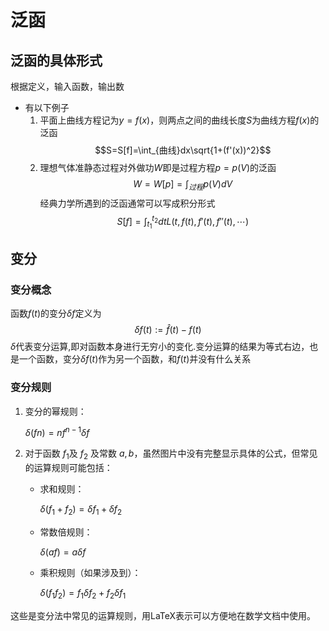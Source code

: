 # 泛函
## 泛函的具体形式
根据定义，输入函数，输出数
- 有以下例子
	1. 平面上曲线方程记为$y=f(x)$，则两点之间的曲线长度$S$为曲线方程$f(x)$的泛函
		$$S=S[f]=\int_{曲线}dx\sqrt{1+(f'(x))^2}$$
	2. 理想气体准静态过程对外做功$W$即是过程方程$p=p(V)$的泛函
		$$W=W[p]=\int_{过程}p(V)dV$$
经典力学所遇到的泛函通常可以写成积分形式$$S[f]=\int^{t_2}_{t_1}dtL(t,f(t),f'(t),f''(t),\cdots)$$
## 变分
### 变分概念
函数$f(t)$的变分$\delta f$定义为$$\delta f(t):=\hat f(t)-f(t)$$
$\delta$代表变分运算,即对函数本身进行无穷小的变化.变分运算的结果为等式右边，也是一个函数，变分$\delta f(t)$作为另一个函数，和$f(t)$并没有什么关系
### 变分规则
1. 变分的幂规则：
    
    $δ(fn)=nf^{n−1}δf$
2. 对于函数 $f_1$​ 及 $f_2$​ 及常数 $a,b$，虽然图片中没有完整显示具体的公式，但常见的运算规则可能包括：
    
    - 求和规则：
        
        $δ(f_1​+f_2​)=δf_1​+δf_2$​
    - 常数倍规则：
        
        $δ(af)=aδf$
    - 乘积规则（如果涉及到）：
        
        $δ(f_1​f_2​)=f_1​δf_2​+f_2​δf_1$​

这些是变分法中常见的运算规则，用LaTeX表示可以方便地在数学文档中使用。